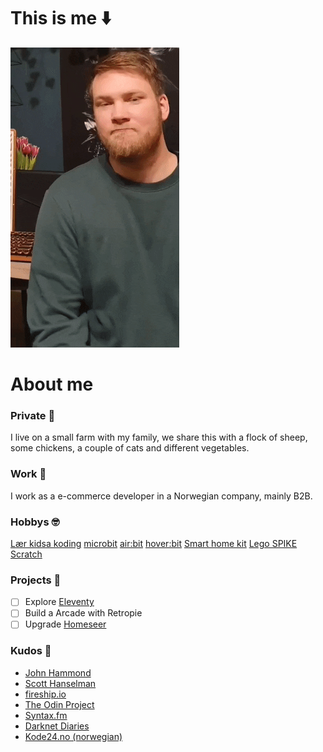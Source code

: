 # This is me :arrow_down:

![Chris](IMG_0027.GIF)

# About me
### Private :sheep:
I live on a small farm with my family, we share this with a flock of sheep, some chickens, a couple of cats and different vegetables. 

### Work :construction_worker:
I work as a e-commerce developer in a Norwegian company, mainly B2B.

### Hobbys :nerd_face:
[Lær kidsa koding](https://www.kidsakoder.no/)
[microbit](https://microbit.org/) 
[air:bit](https://www.makekit.no/airbit) 
[hover:bit](https://www.makekit.no/hoverbit) 
[Smart home kit](https://www.elecfreaks.com/micro-bit-smart-home-kit.html) 
[Lego SPIKE](https://education.lego.com/en-us/meetspikeprime) 
[Scratch](https://scratch.mit.edu/)


### Projects :seedling:

- [ ] Explore [Eleventy](https://www.11ty.dev/)
- [ ] Build a Arcade with Retropie
- [ ] Upgrade [Homeseer](https://homeseer.com/)

### Kudos :vulcan_salute:
- [John Hammond](https://www.youtube.com/c/JohnHammond010)
- [Scott Hanselman](https://www.youtube.com/c/shanselman/videos)
- [fireship.io](https://www.youtube.com/c/Fireship)
- [The Odin Project](https://www.theodinproject.com/)
- [Syntax.fm](https://syntax.fm/)
- [Darknet Diaries](https://darknetdiaries.com/)
- [Kode24.no (norwegian)](https://www.kode24.no/)